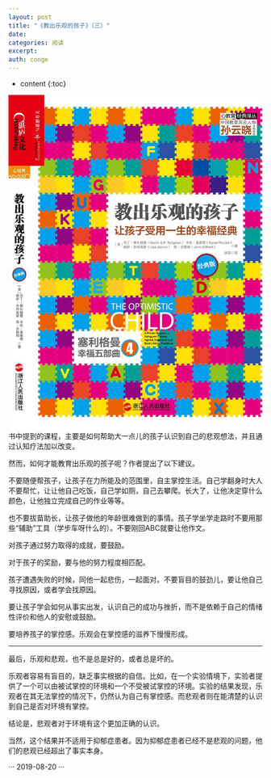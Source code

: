 ```yaml
---
layout: post
title: "《教出乐观的孩子》（三）"
date:
categories: 阅读
excerpt:
auth: conge
---
```

* content
{:toc}

![](/assets/images/阅读/118382-59425fe7001976ee.png)
书中提到的课程，主要是如何帮助大一点儿的孩子认识到自己的悲观想法，并且通过认知疗法加以改变。

然而，如何才能教育出乐观的孩子呢？作者提出了以下建议。

不要随便帮孩子，让孩子在力所能及的范围里，自主掌控生活。自己学翻身时大人不要帮忙，让让他自己吃饭，自己学如厕，自己去攀爬。长大了，让他决定穿什么颜色，让他独立完成自己的作业等等。

也不要拔苗助长，让孩子做他的年龄很难做到的事情。孩子学坐学走路时不要用那些“辅助”工具（学步车呀什么的）。不要刚回ABC就要让他作文。

对孩子通过努力取得的成就，要鼓励。

对于孩子的奖励，要与他的努力程度相匹配。

孩子遭遇失败的时候，同他一起悲伤，一起面对。不要盲目的鼓劲儿，要让他自己寻找原因，或者学会找原因。

要让孩子学会如何从事实出发，认识自己的成功与挫折，而不是依赖于自己的情绪性评价和他人的安慰或鼓励。

要培养孩子的掌控感。乐观会在掌控感的滋养下慢慢形成。

----

最后，乐观和悲观，也不是总是好的，或者总是坏的。

乐观者容易有盲目的，缺乏事实根据的自信。比如，在一个实验情境下，实验者提供了一个可以由被试掌控的环境和一个不受被试掌控的环境。实验的结果发现，乐观者在其无法掌控的情况下，仍然认为自己有掌控感。而悲观者则在能清楚的认识到自己是否对环境有掌控。

结论是，悲观者对于环境有这个更加正确的认识。

当然，这个结果并不适用于抑郁症患者。因为抑郁症患者已经不是悲观的问题，他们的悲观已经超出了事实本身。


···
2019-08-20
···

